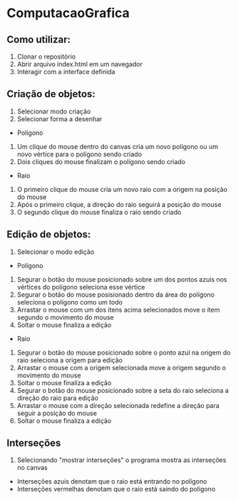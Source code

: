 # ComputacaoGrafica

## Como utilizar:
1. Clonar o repositório
2. Abrir arquivo index.html em um navegador
3. Interagir com a interface definida

## Criação de objetos:
1. Selecionar modo criação
2. Selecionar forma a desenhar
* Polígono
1. Um clique do mouse dentro do canvas cria um novo polígono ou um novo vértice para o polígono sendo criado
2. Dois cliques do mouse finalizam o polígono sendo criado
* Raio
1. O primeiro clique do mouse cria um novo raio com a origem na posição do mouse
2. Após o primeiro clique, a direção do raio seguirá a posição do mouse
3. O segundo clique do mouse finaliza o raio sendo criado

## Edição de objetos:
1. Selecionar o modo edição
* Polígono
1. Segurar o botão do mouse posicionado sobre um dos pontos azuis nos vértices do polígono seleciona esse vértice
2. Segurar o botão do mouse posisionado dentro da área do polígono seleciona o polígono como um todo
3. Arrastar o mouse com um dos itens acima selecionados move o ítem segundo o movimento do mouse
4. Soltar o mouse finaliza a edição
* Raio
1. Segurar o botão do mouse posicionado sobre o ponto azul na origem do raio seleciona a origem para edição
2. Arrastar o mouse com a origem selecionada move a origem segundo o movimento do mouse
3. Soltar o mouse finaliza a edição
4. Segurar o botão do mouse posicionado sobre a seta do raio seleciona a direção do raio para edição
5. Arrastar o mouse com a direção selecionada redefine a direção para seguir a posição do mouse
6. Soltar o mouse finaliza a edição

## Interseções
1. Selecionando "mostrar interseções" o programa mostra as interseções no canvas
* Interseções azuis denotam que o raio está entrando no polígono
* Interseções vermelhas denotam que o raio está saindo do polígono
